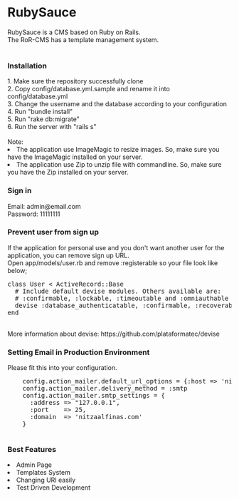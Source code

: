 # RubySauce
RubySauce is a CMS based on Ruby on Rails.<br>
The RoR-CMS has a template management system.
<br><br>
<div id="installation">
  <h3>Installation</h3>
  1. Make sure the repository successfully clone<br>
  2. Copy config/database.yml.sample and rename it into config/database.yml<br>
  3. Change the username and the database according to your configuration<br>
  4. Run "bundle install"<br>
  5. Run "rake db:migrate"<br>
  6. Run the server with "rails s"<br>
  <br>
  Note: 
  <li>The application use ImageMagic to resize images. So, make sure you have the ImageMagic installed on your server.</li>
  <li>The application use Zip to unzip file with commandline. So, make sure you have the Zip installed on your server.</li>
</div>
<h3>Sign in</h3>
Email: admin@email.com<br>
Password: 11111111<br>
<h3>Prevent user from sign up</h3>
If the application for personal use and you don't want another user for the application, you can remove sign up URL.<br>
Open app/models/user.rb and remove :registerable so your file look like below;
<pre>
class User < ActiveRecord::Base
  # Include default devise modules. Others available are:
  # :confirmable, :lockable, :timeoutable and :omniauthable
  devise :database_authenticatable, :confirmable, :recoverable, :rememberable, :trackable, :validatable
end
</pre>
<br>
More information about devise: https://github.com/plataformatec/devise
<br>
<div>
    <h3>Setting Email in Production Environment</h3>
    Please fit this into your configuration.<br>
    <pre>
    config.action_mailer.default_url_options = {:host => 'nitzaalfinas.com'}
    config.action_mailer.delivery_method = :smtp
    config.action_mailer.smtp_settings = {
      :address => "127.0.0.1",
      :port    => 25,
      :domain  => 'nitzaalfinas.com'
    }
    </pre>
</div>
<div>
    <h3>Best Features</h3>
    <li>Admin Page</li>
    <li>Templates System</li>
    <li>Changing URI easily</li>
    <li>Test Driven Development</li>
</div>
